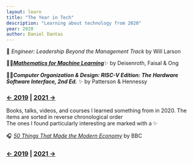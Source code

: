 ```yaml
---
layout: learn
title: "The Year in Tech"
description: "Learning about technology from 2020"
year: 2020
author: Daniel Dantas
---
```


📕 *Engineer: Leadership Beyond the Management Track* by Will Larson <!-- 11/19/2024 -->

📕✨[***Mathematics for Machine Learning***](https://mml-book.github.io/)✨ by Deisenroth, Faisal & Ong <!-- 9/8/2024 -->

📕✨***Computer Organization & Design: RISC-V Edition: The Hardware Software Interface, 2nd Ed.*** ✨ by Patterson & Hennessy <!-- 8/17/2024 -->



### [← 2019](/2019/12/31/learn-2019) | [2021 →](/2021/12/31/learn-2021)
Books, talks, videos, and courses I learned something from in 2020. The items are sorted in reverse chronological order\
The ones I found particularly interesting are marked with a ✨

🎧 _[50 Things That Made the Modern Economy](https://www.bbc.co.uk/programmes/p04b1g3c/episodes/downloads)_ by BBC

### [← 2019](/2019/12/31/learn-2019) | [2021 →](/2021/12/31/learn-2021)

